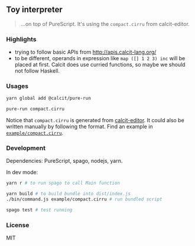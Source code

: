 ## Toy interpreter

> ...on top of PureScript. It's using the `compact.cirru` from calcit-editor.

### Highlights

- trying to follow basic APIs from http://apis.calcit-lang.org/
- to be different, operands in expression like `map ([] 1 2 3) inc` will be placed at first.
  Calcit does use curried functions, so maybe we should not follow Haskell.

### Usages

```bash
yarn global add @calcit/pure-run

pure-run compact.cirru
```

Notice that `compact.cirru` is generated from [calcit-editor](https://github.com/Cirru/calcit-editor). It could also be written manually by following the format. Find an example in [`example/compact.cirru`](example/compact.cirru).

### Development

Dependencies: PureScript, spago, nodejs, yarn.

In dev mode:

```bash
yarn r # to run spago to call Main function

yarn build # to build bundle into dist/index.js
./bin/command.js example/compact.cirru # run bundled script

spago test # test running
```

### License

MIT
